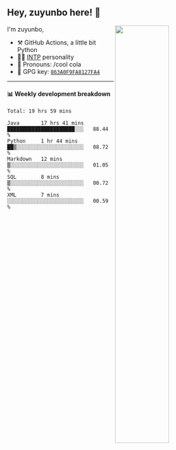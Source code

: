 

## Hey, zuyunbo here! :wave: 
[<img align="right" width="50%" src="https://github-readme-stats.vercel.app/api?username=zuyunbo&theme=dark&show_icons=true">](https://metrics.lecoq.io/ouuan?template=classic)

I'm zuyunbo,

-   :hammer_and_pick: GitHub Actions, a little bit Python
-   :man_scientist: [INTP](https://www.16personalities.com/profiles/3302586f07ca3) personality
-   :man: Pronouns: /cool cola
-   :key: GPG key: [`863A0F9FA8127FA4`](https://github.com/zuyunbo.gpg)

---

#### :bar_chart: Weekly development breakdown
<!--START_SECTION:waka-->
```text
Total: 19 hrs 59 mins

Java       17 hrs 41 mins  ██████████████████████░░░   88.44 % 
Python     1 hr 44 mins    ██▒░░░░░░░░░░░░░░░░░░░░░░   08.72 % 
Markdown   12 mins         ▒░░░░░░░░░░░░░░░░░░░░░░░░   01.05 % 
SQL        8 mins          ▒░░░░░░░░░░░░░░░░░░░░░░░░   00.72 % 
XML        7 mins          ░░░░░░░░░░░░░░░░░░░░░░░░░   00.59 % 
```
<!--END_SECTION:waka-->

